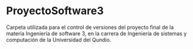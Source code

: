 # ProyectoSoftware3
Carpeta utilizada para el control de versiones del proyecto final de la materia Ingeniería de software 3, en la carrera de Ingeniería de sistemas y computación de la Universidad del Qundio.
